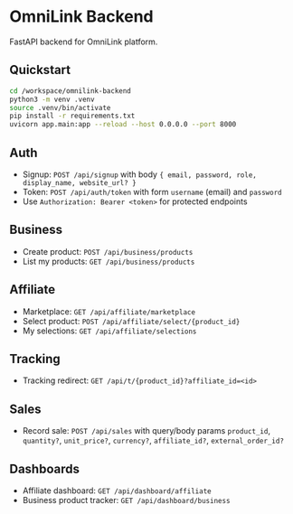 # OmniLink Backend

FastAPI backend for OmniLink platform.

## Quickstart

```bash
cd /workspace/omnilink-backend
python3 -m venv .venv
source .venv/bin/activate
pip install -r requirements.txt
uvicorn app.main:app --reload --host 0.0.0.0 --port 8000
```

## Auth

- Signup: `POST /api/signup` with body `{ email, password, role, display_name, website_url? }`
- Token: `POST /api/auth/token` with form `username` (email) and `password`
- Use `Authorization: Bearer <token>` for protected endpoints

## Business

- Create product: `POST /api/business/products`
- List my products: `GET /api/business/products`

## Affiliate

- Marketplace: `GET /api/affiliate/marketplace`
- Select product: `POST /api/affiliate/select/{product_id}`
- My selections: `GET /api/affiliate/selections`

## Tracking

- Tracking redirect: `GET /api/t/{product_id}?affiliate_id=<id>`

## Sales

- Record sale: `POST /api/sales` with query/body params `product_id`, `quantity?`, `unit_price?`, `currency?`, `affiliate_id?`, `external_order_id?`

## Dashboards

- Affiliate dashboard: `GET /api/dashboard/affiliate`
- Business product tracker: `GET /api/dashboard/business`
